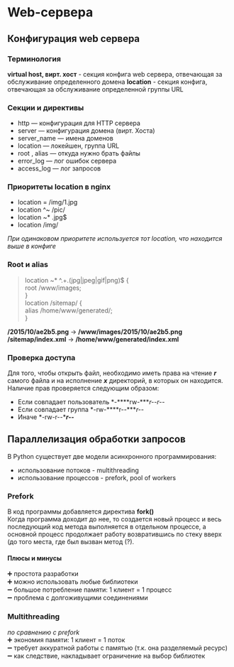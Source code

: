 # Web-сервера

## Конфигурация web сервера

### Терминология
**virtual host, вирт. хост** - секция конфига web сервера, отвечающая за обслуживание определенного домена
**location** - секция конфига, отвечающая за обслуживание определенной группы URL

### Секции и директивы
* http ― конфигурация для HTTP сервера
* server ― конфигурация домена (вирт. Хоста)
* server_name ― имена доменов
* location ― локейшен, группа URL
* root , alias ― откуда нужно брать файлы
* error_log ― лог ошибок сервера
* access_log ― лог запросов

### Приоритеты location в nginx
* location = /img/1.jpg
* location ^~ /pic/
* location ~* \.jpg$
* location /img/

*При одинаковом приоритете используется тот location, что находится выше в конфиге*

### Root и alias
> location ~\* ^.+\.(jpg|jpeg|gif|png)$ {  
>   root /www/images;  
> }  
>   location /sitemap/ {  
>   alias /home/www/generated/;  
> }

**/2015/10/ae2b5.png** → **/www/images/2015/10/ae2b5.png**  
**/sitemap/index.xml** → **/home/www/generated/index.xml**

### Проверка доступа
Для того, чтобы открыть файл, необходимо иметь права на чтение ***r*** самого файла и на исполнение ***x*** директорий, в которых он находится. Наличие прав проверяется следующим образом:
* Если совпадает пользователь *-****rw-****r--r--*
* Если совпадает группа *-rw-****r--****r--*
* Иначе *-rw-r--****r--***

## Параллелизация обработки запросов
В Python существует две модели асинхронного программирования:
* использование потоков - multithreading
* использование процессов - prefork, pool of workers

### Prefork
В код программы добавляется директива **fork()**  
Когда программа доходит до нее, то создается новый процесс и весь последующий код метода выполняется в отдельном процессе,
а основной процесс продолжает работу возвратившись по стеку вверх (до того места, где был вызван метод (?).

#### Плюсы и минусы
➕ простота разработки  
➕ можно использовать любые библиотеки  
➖ большое потребление памяти: 1 клиент = 1 процесс  
➖ проблема с долгоживущими соединениями

### Multithreading
*по сравнению с prefork*  
➕ экономия памяти: 1 клиент = 1 поток   
➖ требует аккуратной работы с памятью (т.к. она разделяемый ресурс)  
➖ как следствие, накладывает ограничение на выбор библиотек  

